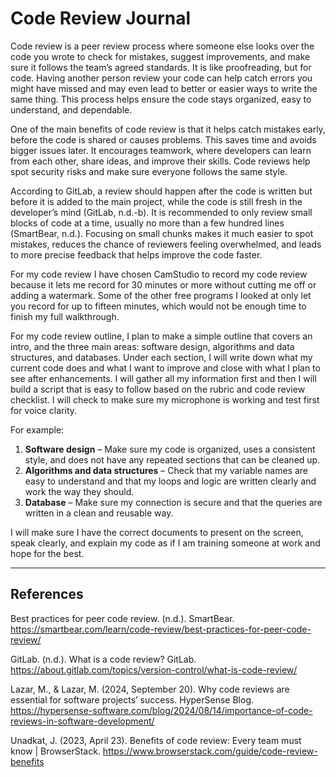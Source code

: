 # Code Review Journal

Code review is a peer review process where someone else looks over the code you wrote to check for mistakes, suggest improvements, and make sure it follows the team’s agreed standards. It is like proofreading, but for code. Having another person review your code can help catch errors you might have missed and may even lead to better or easier ways to write the same thing. This process helps ensure the code stays organized, easy to understand, and dependable.

One of the main benefits of code review is that it helps catch mistakes early, before the code is shared or causes problems. This saves time and avoids bigger issues later. It encourages teamwork, where developers can learn from each other, share ideas, and improve their skills. Code reviews help spot security risks and make sure everyone follows the same style.

According to GitLab, a review should happen after the code is written but before it is added to the main project, while the code is still fresh in the developer’s mind (GitLab, n.d.-b). It is recommended to only review small blocks of code at a time, usually no more than a few hundred lines (SmartBear, n.d.). Focusing on small chunks makes it much easier to spot mistakes, reduces the chance of reviewers feeling overwhelmed, and leads to more precise feedback that helps improve the code faster.

For my code review I have chosen CamStudio to record my code review because it lets me record for 30 minutes or more without cutting me off or adding a watermark. Some of the other free programs I looked at only let you record for up to fifteen minutes, which would not be enough time to finish my full walkthrough.

For my code review outline, I plan to make a simple outline that covers an intro, and the three main areas: software design, algorithms and data structures, and databases. Under each section, I will write down what my current code does and what I want to improve and close with what I plan to see after enhancements. I will gather all my information first and then I will build a script that is easy to follow based on the rubric and code review checklist. I will check to make sure my microphone is working and test first for voice clarity.

For example:
1. **Software design** – Make sure my code is organized, uses a consistent style, and does not have any repeated sections that can be cleaned up.  
2. **Algorithms and data structures** – Check that my variable names are easy to understand and that my loops and logic are written clearly and work the way they should.  
3. **Database** – Make sure my connection is secure and that the queries are written in a clean and reusable way.

I will make sure I have the correct documents to present on the screen, speak clearly, and explain my code as if I am training someone at work and hope for the best.

---

## References

Best practices for peer code review. (n.d.). SmartBear. https://smartbear.com/learn/code-review/best-practices-for-peer-code-review/  

GitLab. (n.d.). What is a code review? GitLab. https://about.gitlab.com/topics/version-control/what-is-code-review/  

Lazar, M., & Lazar, M. (2024, September 20). Why code reviews are essential for software projects’ success. HyperSense Blog. https://hypersense-software.com/blog/2024/08/14/importance-of-code-reviews-in-software-development/  

Unadkat, J. (2023, April 23). Benefits of code review: Every team must know | BrowserStack. https://www.browserstack.com/guide/code-review-benefits
